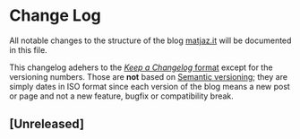 # Change Log
All notable changes to the structure of the blog [matjaz.it](http://matjaz.it/)
will be documented in this file.

This changelog adehers to the
[_Keep a Changelog_ format](http://keepachangelog.com) except for the versioning
numbers. Those are **not** based on [Semantic versioning](http://semver.org);
they are simply dates in ISO format since each version of the blog means a new
post or page and not a new feature, bugfix or compatibility break.

## [Unreleased]
